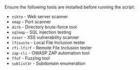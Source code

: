 <p>Ensure the following tools are installed before running the script:</p>
    <ul>
        <li><code>nikto</code> - Web server scanner</li>
        <li><code>nmap</code> - Port scanner</li>
        <li><code>dirb</code> - Directory brute-force tool</li>
        <li><code>sqlmap</code> - SQL injection testing</li>
        <li><code>xsser</code> - XSS vulnerability scanner</li>
        <li><code>lfisuite</code> - Local File Inclusion tester</li>
        <li><code>rfi-lfirf</code> - Remote File Inclusion tester</li>
        <li><code>zap-cli</code> - OWASP ZAP automation tool</li>
        <li><code>ffuf</code> - Fuzzing tool</li>
        <li><code>sublist3r</code> - Subdomain enumeration</li>
    </ul>
